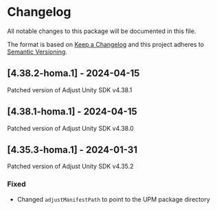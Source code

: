 # Changelog
All notable changes to this package will be documented in this file.

The format is based on [Keep a Changelog](http://keepachangelog.com/en/1.0.0/)
and this project adheres to [Semantic Versioning](http://semver.org/spec/v2.0.0.html).

## [4.38.2-homa.1] - 2024-04-15

Patched version of Adjust Unity SDK v4.38.1

## [4.38.1-homa.1] - 2024-04-15

Patched version of Adjust Unity SDK v4.38.0

## [4.35.3-homa.1] - 2024-01-31

Patched version of Adjust Unity SDK v4.35.2

### Fixed

- Changed `adjustManifestPath` to point to the UPM package directory

